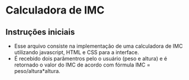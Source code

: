 # Calculadora de IMC

## Instruções iniciais

- Esse arquivo consiste na implementação de uma calculadora de IMC utilizando javascript, HTML e CSS para a interface. 
- É recebido dois parâmentros pelo o usuário (peso e altura) e é retornado o valor do IMC de acordo com  fórmula IMC = peso/altura*altura.
